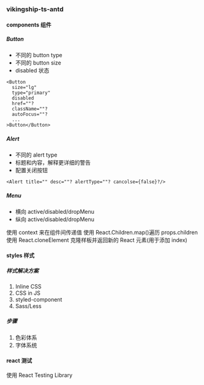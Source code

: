 <!--
 * @Author: FBB
 * @Date: 2020-09-10 21:34:53
 * @LastEditors: FBB
 * @LastEditTime: 2020-09-17 21:00:09
 * @Description:
-->

### vikingship-ts-antd

#### components 组件

##### Button

- 不同的 button type
- 不同的 button size
- disabled 状态

```tsx
<Button
  size="lg"
  type="primary"
  disabled
  href=""?
  className=""?
  autoFocus=""?
  ...
>Button</Button>
```

##### Alert

- 不同的 alert type
- 标题和内容，解释更详细的警告
- 配置关闭按钮

```tsx
<Alert title="" desc=""? alertType=""? cancolse={false}?/>
```

##### Menu

- 横向
  active/disabled/dropMenu
- 纵向
  active/disabled/dropMenu

使用 context 来在组件间传递值
使用 React.Children.map()遍历 props.children
使用 React.cloneElement 克隆样板并返回新的 React 元素(用于添加 index)

#### styles 样式

##### 样式解决方案

1. Inline CSS
2. CSS in JS
3. styled-component
4. Sass/Less

##### 步骤

1. 色彩体系
2. 字体系统

#### react 测试

使用 React Testing Library
